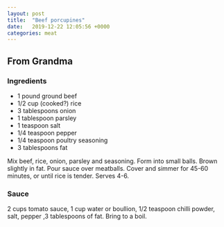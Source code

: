 ```yaml
---
layout: post
title:  "Beef porcupines"
date:   2019-12-22 12:05:56 +0000
categories: meat
---
```


## From Grandma
### Ingredients
* 1 pound ground beef
* 1/2 cup (cooked?) rice
* 3 tablespoons onion
* 1 tablespoon parsley
* 1 teaspoon salt
* 1/4 teaspoon pepper
* 1/4 teaspoon poultry seasoning
* 3 tablespoons fat


Mix beef, rice, onion, parsley and seasoning. Form into small balls. Brown slightly in fat. Pour sauce over meatballs. Cover and simmer for 45-60 minutes, or until rice is tender. Serves 4-6.

### Sauce
2 cups tomato sauce, 1 cup water or boullion, 1/2 teaspoon chilli powder, salt, pepper ,3 tablespoons of fat. Bring to a boil.